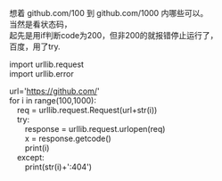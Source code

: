 想着 github.com/100  到 github.com/1000  内哪些可以。  
当然是看状态码，  
起先是用if判断code为200，但非200的就报错停止运行了，  
百度，用了try.  


import urllib.request  
import urllib.error  

url='https://github.com/'  
for i in range(100,1000):  
&emsp;req = urllib.request.Request(url+str(i))  
&emsp;try:  
&emsp;&emsp;response = urllib.request.urlopen(req)  
&emsp;&emsp;x = response.getcode()  
&emsp;&emsp;print(i)  
&emsp;except:  
&emsp;&emsp;print(str(i)+':404')
